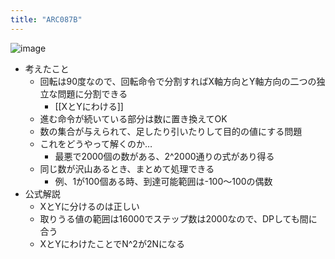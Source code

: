 ```yaml
---
title: "ARC087B"
---
```


![image](https://gyazo.com/5a94da0c2e1a0f43970c6ca3b1c71e40/thumb/1000)
- 考えたこと
    - 回転は90度なので、回転命令で分割すればX軸方向とY軸方向の二つの独立な問題に分割できる
        - [[XとYにわける]]
    - 進む命令が続いている部分は数に置き換えてOK
    - 数の集合が与えられて、足したり引いたりして目的の値にする問題
    - これをどうやって解くのか…
        - 最悪で2000個の数がある、2^2000通りの式があり得る
    - 同じ数が沢山あるとき、まとめて処理できる
        - 例、1が100個ある時、到達可能範囲は-100〜100の偶数
- 公式解説
    - XとYに分けるのは正しい
    - 取りうる値の範囲は16000でステップ数は2000なので、DPしても間に合う
    - XとYにわけたことでN^2が2Nになる
